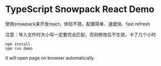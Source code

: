 TypeScript Snowpack React Demo
=================================

使用snowpack来开发react，体验不错，配置简单、速度快、fast refresh

注意：导入文件时大小写一定要完全匹配，否则修改后不生效，卡了几个小时

```
npm install
npm run demo
```

It will open page on browser automatically.
